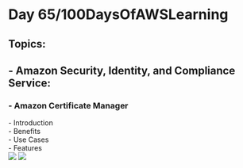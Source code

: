 <h1> Day 65/100DaysOfAWSLearning </h1>
<h2> Topics: </h2>

 <h2>  - Amazon Security, Identity, and Compliance Service: </h2>

<h3> - Amazon Certificate Manager </h3>
         - Introduction <br>
         - Benefits <br> 
         - Use Cases <br>
         - Features <br>
       

<img src = "https://github.com/thetechgirlgita/100-days-of-aws-learning/blob/master/Images/Day64/64_1.jpg?raw=true">
<img src = "https://github.com/thetechgirlgita/100-days-of-aws-learning/blob/master/Images/Day64/64_2.jpg?raw=true">
